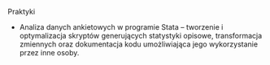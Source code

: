 Praktyki 

*	Analiza danych ankietowych w programie Stata – tworzenie i optymalizacja skryptów generujących statystyki opisowe, transformacja zmiennych oraz dokumentacja kodu umożliwiająca jego wykorzystanie przez inne osoby.
